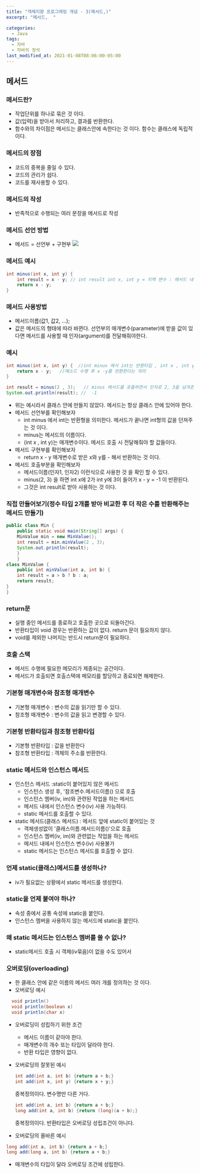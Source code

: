 ```yaml
---
title: "객체지향 프로그래밍 개념 - 3(메서드,)"
excerpt: "메서드,  "

categories:
  - Java
tags:
  - 자바
  - 자바의 정석
last_modified_at: 2021-01-08T08:06:00-05:00
---
```


## 메서드

### 메서드란?

- 작업단위를 하나로 묶은 것 이다.
- 값(입력)을 받아서 처리하고, 결과를 반환한다.
- 함수와의 차이점은 메서드는 클래스안에 속한다는 것 이다. 함수는 클래스에 독립적이다.

### 메서드의 장점

- 코드의 중복을 줄일 수 있다.
- 코드의 관리가 쉽다.
- 코드를 재사용할 수 있다.

### 메서드의 작성

- 반족적으로 수행되는 여러 문장을 메서드로 작성

### 메서드 선언 방법

- 메서드 = 선언부 + 구현부
  ![](https://gitdevjjong.github.io/assets/images/java/object3/java1.PNG)

### 메서드 예시

```java
int minus(int x, int y) {
    int result = x - y; // int result int x, int y = 지역 변수 : 메서드 내에 선언된 변수
    return x - y;
}
```

### 메서드 사용방법

- 메서드이름(값1, 값2, ...);
- 값은 메서드의 형태에 따라 바뀐다. 선언부의 매개변수(parameter)에 받을 값이 있다면 메서드를 사용할 때 인자(argument)를 전달해줘야한다.

### 예시

```java
int minus(int x, int y) {  //int minux 에서 int는 반환타입 , int x , int y는(매개변수)
    return x - y;   //메소드 수행 후 x -y를 반환한다는 의미
}

int result = minus(2 , 3);   // minus 메서드를 호출하면서 인자로 2, 3을 넘겨준다. 결과로 -1 이 반환되어 result에 들어간다.
System.out.println(result); //  -1
```

- 위는 예시라서 클래스 안에 만들지 않았다. 메서드는 항상 클래스 안에 있어야 한다.
- 메서드 선언부를 확인해보자
  - int minus 에서 int는 반환형을 의미한다. 메서드가 끝나면 int형의 값을 던져주는 것 이다.
  - minus는 메서드의 이름이다.
  - (int x , int y)는 매개변수이다. 메서드 호출 시 전달해줘야 할 값들이다.
- 메서드 구현부를 확인해보자
  - return x - y 매개변수로 받은 x와 y를 - 해서 반환하는 것 이다.
- 메서드 호출부분을 확인해보자
  - 메서드이름(인자1, 인자2) 이런식으로 사용한 것 을 확인 할 수 있다.
  - minus(2, 3) 을 하면 int x에 2가 int y에 3이 들어가 x - y = -1 이 반환된다.
  - 그것은 int result로 받아 사용하는 것 이다.

### 직접 만들어보기(정수 타입 2개를 받아 비교한 후 더 작은 수를 반환해주는 메서드 만들기)

```java
public class Min {
    public static void main(String[] args) {
    MinValue min = new MinValue();
    int result = min.minValue(2 , 3);
    System.out.println(result);
    }
    }
class MinValue {
    public int minValue(int a, int b) {
    int result = a > b ? b : a;
    return result;
}
}
```

### return문

- 실행 중인 메서드를 종료하고 호출한 곳으로 되돌아간다.
- 반환타입이 void 경우는 반환하는 값이 없다. return 문이 필요하지 않다.
- void를 제외한 나머지는 반드시 return문이 필요하다.

### 호출 스택

- 메서드 수행에 필요한 메모리가 제종되는 공간이다.
- 메서드가 호출되면 호출스택에 메모리를 할당하고 종료되면 해제한다.

### 기본형 매개변수와 참조형 매개변수

- 기본형 매개변수 : 변수의 값을 읽기만 할 수 있다.
- 참조형 매개변수 : 변수의 값을 읽고 변경할 수 있다.

### 기본형 반환타입과 참조형 반환타입

- 기본형 반환타입 : 값을 반환한다
- 참조형 반환타입 : 객체의 주소를 반환한다.

### static 메서드와 인스턴스 메서드

- 인스턴스 메서드 :static이 붙어있지 않은 메서드
  - 인스턴스 생성 후, '참조변수.메서드이름() 으로 호출
  - 인스턴스 멤버(iv, im)와 관련된 작업을 하는 메서드
  - 메서드 내에서 인스턴스 변수(iv) 사용 가능하다.
  - static 메서드를 호출할 수 있다.
- static 메서드(클래스 메서드) : 메서드 앞에 static이 붙어있는 것
  - 객체생성없이 '클래스이름.메서드이름()'으로 호출
  - 인스턴스 멤버(iv, im)와 관련없는 작업을 하는 메서드
  - 메서드 내에서 인스턴스 변수(iv) 사용불가
  - static 메서드는 인스턴스 메서드를 호출할 수 없다.

### 언제 static(클래스)메서드를 생성하나?

- iv가 필요없는 상황에서 static 메서드를 생성한다.

### static을 언제 붙여야 하나?

- 속성 중에서 공통 속성에 static을 붙인다.
- 인스턴스 멤버을 사용하지 않는 메서드에 static을 붙인다.

### 왜 static 메서드는 인스턴스 멤버를 쓸 수 없나?

- static메서드 호출 시 객체(iv묶음)이 없을 수도 있어서

### 오버로딩(overloading)

- 한 클래스 안에 같은 이름의 메서드 여러 개를 정의하는 것 이다.
- 오버로딩 예시

```java
  void println()
  void println(boolean x)
  void println(char x)
```

- 오버로딩이 성립하기 위한 조건

  - 메서드 이름이 같아야 한다.
  - 매개변수의 개수 또는 타입이 달라야 한다.
  - 반환 타입은 영향이 없다.

- 오버로딩의 잘못된 예시
  ```java
  int add(int a, int b) {return a + b;}
  int add(int x, int y) {return x + y;}
  ```
  중복정의이다. 변수명만 다른 거다.
  ```java
  int add(int a, int b) {return a + b;}
  long add(int a, int b) {return (long)(a + b);}
  ```
  중복정의이다. 반환타입은 오버로딩 성립조건이 아니다.
- 오버로딩의 올바른 예시

```java
long add(int a, int b) {return a + b;}
long add(long a, int b) {return a + b;}
```

- 매개변수의 타입이 달라 오버로딩 조건에 성립한다.
